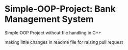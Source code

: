 # Simple-OOP-Project: Bank Management System
Simple OOP Project without file handling in C++

making little changes in readme file for raising pull request

